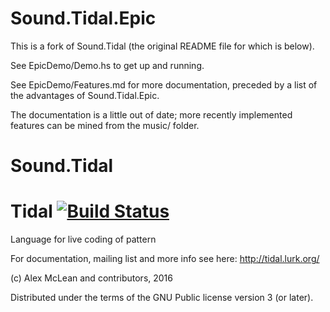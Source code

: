 # Sound.Tidal.Epic

This is a fork of Sound.Tidal (the original README file for which is below).

See EpicDemo/Demo.hs to get up and running.

See EpicDemo/Features.md for more documentation, preceded by a list of the advantages of Sound.Tidal.Epic.

The documentation is a little out of date; more recently implemented features can be mined from the music/ folder.


# Sound.Tidal

Tidal [![Build Status](https://travis-ci.org/tidalcycles/Tidal.svg?branch=1.0-dev)](https://travis-ci.org/tidalcycles/Tidal)
=====

Language for live coding of pattern

For documentation, mailing list and more info see here:
  http://tidal.lurk.org/

(c) Alex McLean and contributors, 2016

Distributed under the terms of the GNU Public license version 3 (or
later).
